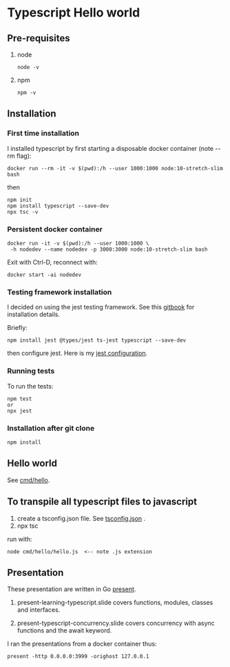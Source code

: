 # Typescript Hello world

## Pre-requisites
1. node  
   ```
   node -v
   ```
1. npm  
   ```
   npm -v
   ```

## Installation

### First time installation
I installed typescript by first starting a disposable docker container (note --rm flag):
```
docker run --rm -it -v $(pwd):/h --user 1000:1000 node:10-stretch-slim bash
```
then
```
npm init
npm install typescript --save-dev
npx tsc -v
```
### Persistent docker container
```
docker run -it -v $(pwd):/h --user 1000:1000 \
 -h nodedev --name nodedev -p 3000:3000 node:10-stretch-slim bash
```
Exit with Ctrl-D,
reconnect with:
```
docker start -ai nodedev
```

### Testing framework installation
I decided on using the jest testing framework.
See this [gitbook](https://basarat.gitbook.io/typescript/intro-1/jest) for
installation details.

Briefly:
```
npm install jest @types/jest ts-jest typescript --save-dev
```
then configure jest.
Here is my [jest configuration](jest.config.js).

### Running tests
To run the tests:
```
npm test
or
npx jest
```

### Installation after git clone
```
npm install
```

## Hello world
See [cmd/hello](cmd/hello/README.md).

## To transpile all typescript files to javascript
1. create a tsconfig.json file. See [tsconfig.json](tsconfig.json) .
1. npx tsc

run with:
```
node cmd/hello/hello.js  <-- note .js extension
```

## Presentation
These presentation are written in Go [present](https://godoc.org/golang.org/x/tools/present).

1. present-learning-typescript.slide
 covers functions, modules, classes and interfaces.

1. present-typescript-concurrency.slide
 covers concurrency with async functions and the await keyword.

I ran the presentations from a docker container thus:
```
present -http 0.0.0.0:3999 -orighost 127.0.0.1
```
